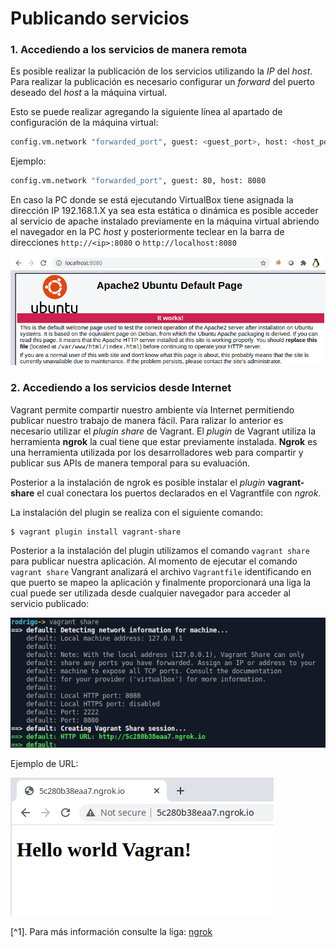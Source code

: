 # Publicando servicios


### 1. Accediendo a los servicios de manera remota

Es posible realizar la publicación de los servicios utilizando la *IP* del *host*. Para realizar la publicación es necesario configurar un *forward* del puerto deseado del *host* a la máquina virtual.

Esto se puede realizar agregando la siguiente línea al apartado de configuración de la máquina virtual:

```bash
config.vm.network "forwarded_port", guest: <guest_port>, host: <host_port>
```


Ejemplo:
```bash
config.vm.network "forwarded_port", guest: 80, host: 8080
```
En caso la PC donde se está ejecutando VirtualBox tiene asignada la dirección IP 192.168.1.X ya sea esta estática o dinámica es posible acceder al servicio de apache instalado previamente en la máquina virtual abriendo el navegador en la PC *host* y posteriormente teclear en la barra de direcciones  `http://<ip>:8080` o `http://localhost:8080`

![localhost.png](miscellaneous/localhost_apache.png)


### 2. Accediendo a los servicios desde Internet

Vagrant permite compartir nuestro ambiente vía Internet permitiendo publicar nuestro trabajo de manera fácil.  Para ralizar lo anterior es necesario utilizar el *plugin share* de Vagrant. El *plugin* de Vagrant utiliza la herramienta **ngrok** la cual tiene que estar previamente instalada. **Ngrok** es una herramienta utilizada por los desarrolladores web para compartir y publicar sus APIs de manera temporal para su evaluación. 

Posterior a la instalación de ngrok es posible instalar el *plugin* **vagrant-share** el cual conectara los puertos declarados en el Vagrantfile con *ngrok*.

La instalación del plugin se realiza con el siguiente comando:

```bash
$ vagrant plugin install vagrant-share
```

Posterior a la instalación del plugin utilizamos el comando `vagrant share` para publicar nuestra aplicación. Al momento de ejecutar el comando `vagrant share` Vangrant analizará el archivo `Vagrantfile` identificando en que puerto se mapeo la aplicación y finalmente proporcionará una liga la cual puede ser utilizada desde cualquier navegador para acceder al servicio publicado:

![vagrant_share.png](miscellaneous/vagrant_share.png)

Ejemplo de URL:

![vagrant_share_web.png](miscellaneous/vagrant_share_web.png)

[^1]. Para más información consulte la liga: [ngrok](https://ngrok.com/download)
